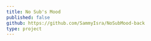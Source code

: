 ```yaml
---
title: No Sub's Mood
published: false
github: https://github.com/SammyIsra/NoSubMood-back
type: project
---
```


